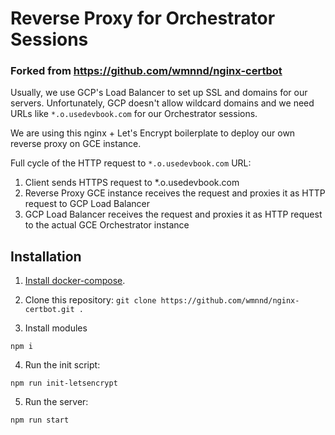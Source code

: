 # Reverse Proxy for Orchestrator Sessions

### Forked from https://github.com/wmnnd/nginx-certbot 

Usually, we use GCP's Load Balancer to set up SSL and domains for our servers. Unfortunately, GCP doesn't allow wildcard domains and we need URLs like `*.o.usedevbook.com` for our Orchestrator sessions.

We are using this nginx + Let's Encrypt boilerplate to deploy our own reverse proxy on GCE instance.

Full cycle of the HTTP request to `*.o.usedevbook.com` URL:

1) Client sends HTTPS request to \*.o.usedevbook.com
2) Reverse Proxy GCE instance receives the request and proxies it as HTTP request to GCP Load Balancer
3) GCP Load Balancer receives the request and proxies it as HTTP request to the actual GCE Orchestrator instance

## Installation
1. [Install docker-compose](https://docs.docker.com/compose/install/#install-compose).

2. Clone this repository: `git clone https://github.com/wmnnd/nginx-certbot.git .`

3. Install modules
```
npm i
```

4. Run the init script:

```
npm run init-letsencrypt
```

5. Run the server:
```
npm run start
```        